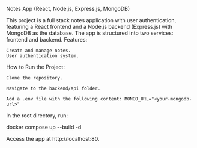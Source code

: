 Notes App (React, Node.js, Express.js, MongoDB)

This project is a full stack notes application with user authentication, featuring a React frontend and a Node.js backend (Express.js) with MongoDB as the database. The app is structured into two services: frontend and backend.
Features:

    Create and manage notes.
    User authentication system.

How to Run the Project:

    Clone the repository.

    Navigate to the backend/api folder.

    Add a .env file with the following content: MONGO_URL="<your-mongodb-url>"

In the root directory, run:

docker compose up --build -d

Access the app at http://localhost:80.
